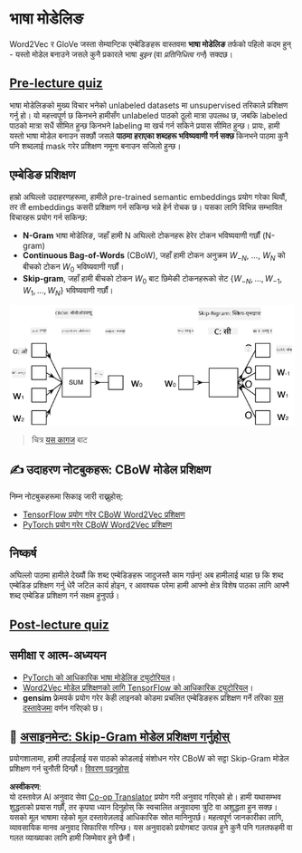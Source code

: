 <!--
CO_OP_TRANSLATOR_METADATA:
{
  "original_hash": "31b46ba1f3aa78578134d4829f88be53",
  "translation_date": "2025-08-26T08:30:35+00:00",
  "source_file": "lessons/5-NLP/15-LanguageModeling/README.md",
  "language_code": "ne"
}
-->
# भाषा मोडेलिङ

Word2Vec र GloVe जस्ता सेम्यान्टिक एम्बेडिङहरू वास्तवमा **भाषा मोडेलिङ** तर्फको पहिलो कदम हुन् - यस्तो मोडेल बनाउने जसले कुनै प्रकारले भाषा *बुझ्न* (वा *प्रतिनिधित्व गर्न*) सक्दछ।

## [Pre-lecture quiz](https://red-field-0a6ddfd03.1.azurestaticapps.net/quiz/115)

भाषा मोडेलिङको मुख्य विचार भनेको unlabeled datasets मा unsupervised तरिकाले प्रशिक्षण गर्नु हो। यो महत्त्वपूर्ण छ किनभने हामीसँग unlabeled पाठको ठूलो मात्रा उपलब्ध छ, जबकि labeled पाठको मात्रा सधैं सीमित हुन्छ किनभने labeling मा खर्च गर्न सकिने प्रयास सीमित हुन्छ। प्रायः, हामी यस्तो भाषा मोडेल बनाउन सक्छौं जसले **पाठमा हराएका शब्दहरू भविष्यवाणी गर्न सक्छ** किनभने पाठमा कुनै पनि शब्दलाई mask गरेर प्रशिक्षण नमूना बनाउन सजिलो हुन्छ।

## एम्बेडिङ प्रशिक्षण

हाम्रो अघिल्लो उदाहरणहरूमा, हामीले pre-trained semantic embeddings प्रयोग गरेका थियौं, तर ती embeddings कसरी प्रशिक्षण गर्न सकिन्छ भन्ने हेर्न रोचक छ। यसका लागि विभिन्न सम्भावित विचारहरू प्रयोग गर्न सकिन्छ:

* **N-Gram** भाषा मोडेलिङ, जहाँ हामी N अघिल्लो टोकनहरू हेरेर टोकन भविष्यवाणी गर्छौं (N-gram)
* **Continuous Bag-of-Words** (CBoW), जहाँ हामी टोकन अनुक्रम $W_{-N}$, ..., $W_N$ को बीचको टोकन $W_0$ भविष्यवाणी गर्छौं।
* **Skip-gram**, जहाँ हामी बीचको टोकन $W_0$ बाट छिमेकी टोकनहरूको सेट {$W_{-N},\dots, W_{-1}, W_1,\dots, W_N$} भविष्यवाणी गर्छौं।

![शब्दलाई भेक्टरमा रूपान्तरण गर्ने एल्गोरिदमको कागजबाट चित्र](../../../../../translated_images/example-algorithms-for-converting-words-to-vectors.fbe9207a726922f6f0f5de66427e8a6eda63809356114e28fb1fa5f4a83ebda7.ne.png)

> चित्र [यस कागज](https://arxiv.org/pdf/1301.3781.pdf) बाट

## ✍️ उदाहरण नोटबुकहरू: CBoW मोडेल प्रशिक्षण

निम्न नोटबुकहरूमा सिकाइ जारी राख्नुहोस्:

* [TensorFlow प्रयोग गरेर CBoW Word2Vec प्रशिक्षण](../../../../../lessons/5-NLP/15-LanguageModeling/CBoW-TF.ipynb)
* [PyTorch प्रयोग गरेर CBoW Word2Vec प्रशिक्षण](../../../../../lessons/5-NLP/15-LanguageModeling/CBoW-PyTorch.ipynb)

## निष्कर्ष

अघिल्लो पाठमा हामीले देख्यौं कि शब्द एम्बेडिङहरू जादुजस्तै काम गर्छन्! अब हामीलाई थाहा छ कि शब्द एम्बेडिङ प्रशिक्षण गर्नु धेरै जटिल कार्य होइन, र आवश्यक परेमा हामी आफ्नो क्षेत्र विशेष पाठका लागि आफ्नै शब्द एम्बेडिङ प्रशिक्षण गर्न सक्षम हुनुपर्छ।

## [Post-lecture quiz](https://red-field-0a6ddfd03.1.azurestaticapps.net/quiz/215)

## समीक्षा र आत्म-अध्ययन

* [PyTorch को आधिकारिक भाषा मोडेलिङ ट्युटोरियल](https://pytorch.org/tutorials/beginner/nlp/word_embeddings_tutorial.html)।
* [Word2Vec मोडेल प्रशिक्षणको लागि TensorFlow को आधिकारिक ट्युटोरियल](https://www.TensorFlow.org/tutorials/text/word2vec)।
* **gensim** फ्रेमवर्क प्रयोग गरेर केही लाइनको कोडमा प्रचलित एम्बेडिङहरू प्रशिक्षण गर्ने तरिका [यस दस्तावेजमा](https://pytorch.org/tutorials/beginner/nlp/word_embeddings_tutorial.html) वर्णन गरिएको छ।

## 🚀 [असाइनमेन्ट: Skip-Gram मोडेल प्रशिक्षण गर्नुहोस्](lab/README.md)

प्रयोगशालामा, हामी तपाईंलाई यस पाठको कोडलाई संशोधन गरेर CBoW को सट्टा Skip-Gram मोडेल प्रशिक्षण गर्न चुनौती दिन्छौं। [विवरण पढ्नुहोस्](lab/README.md)

**अस्वीकरण**:  
यो दस्तावेज़ AI अनुवाद सेवा [Co-op Translator](https://github.com/Azure/co-op-translator) प्रयोग गरी अनुवाद गरिएको हो। हामी यथासम्भव शुद्धताको प्रयास गर्छौं, तर कृपया ध्यान दिनुहोस् कि स्वचालित अनुवादमा त्रुटि वा अशुद्धता हुन सक्छ। यसको मूल भाषामा रहेको मूल दस्तावेज़लाई आधिकारिक स्रोत मानिनुपर्छ। महत्वपूर्ण जानकारीका लागि, व्यावसायिक मानव अनुवाद सिफारिस गरिन्छ। यस अनुवादको प्रयोगबाट उत्पन्न हुने कुनै पनि गलतफहमी वा गलत व्याख्याका लागि हामी जिम्मेवार हुने छैनौं।